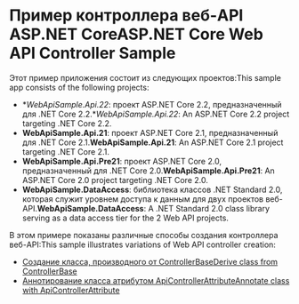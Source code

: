 # <a name="aspnet-core-web-api-controller-sample"></a><span data-ttu-id="e808f-101">Пример контроллера веб-API ASP.NET Core</span><span class="sxs-lookup"><span data-stu-id="e808f-101">ASP.NET Core Web API Controller Sample</span></span>

<span data-ttu-id="e808f-102">Этот пример приложения состоит из следующих проектов:</span><span class="sxs-lookup"><span data-stu-id="e808f-102">This sample app consists of the following projects:</span></span>

- <span data-ttu-id="e808f-103">\**WebApiSample.Api.22*: проект ASP.NET Core 2.2, предназначенный для .NET Core 2.2.</span><span class="sxs-lookup"><span data-stu-id="e808f-103">\**WebApiSample.Api.22*: An ASP.NET Core 2.2 project targeting .NET Core 2.2.</span></span>
- <span data-ttu-id="e808f-104">**WebApiSample.Api.21**: проект ASP.NET Core 2.1, предназначенный для .NET Core 2.1.</span><span class="sxs-lookup"><span data-stu-id="e808f-104">**WebApiSample.Api.21**: An ASP.NET Core 2.1 project targeting .NET Core 2.1.</span></span>
- <span data-ttu-id="e808f-105">**WebApiSample.Api.Pre21**: проект ASP.NET Core 2.0, предназначенный для .NET Core 2.0.</span><span class="sxs-lookup"><span data-stu-id="e808f-105">**WebApiSample.Api.Pre21**: An ASP.NET Core 2.0 project targeting .NET Core 2.0.</span></span>
- <span data-ttu-id="e808f-106">**WebApiSample.DataAccess**: библиотека классов .NET Standard 2.0, которая служит уровнем доступа к данным для двух проектов веб-API.</span><span class="sxs-lookup"><span data-stu-id="e808f-106">**WebApiSample.DataAccess**: A .NET Standard 2.0 class library serving as a data access tier for the 2 Web API projects.</span></span>

<span data-ttu-id="e808f-107">В этом примере показаны различные способы создания контроллера веб-API:</span><span class="sxs-lookup"><span data-stu-id="e808f-107">This sample illustrates variations of Web API controller creation:</span></span>

- [<span data-ttu-id="e808f-108">Создание класса, производного от ControllerBase</span><span class="sxs-lookup"><span data-stu-id="e808f-108">Derive class from ControllerBase</span></span>](https://docs.microsoft.com/aspnet/core/web-api#derive-class-from-controllerbase)
- [<span data-ttu-id="e808f-109">Аннотирование класса атрибутом ApiControllerAttribute</span><span class="sxs-lookup"><span data-stu-id="e808f-109">Annotate class with ApiControllerAttribute</span></span>](https://docs.microsoft.com/aspnet/core/web-api#annotate-class-with-apicontrollerattribute)
